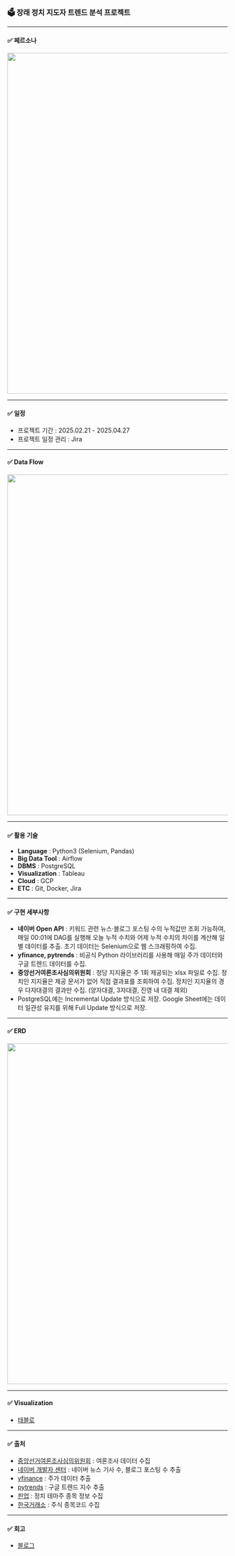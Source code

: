 ### 🗳️ 장래 정치 지도자 트렌드 분석 프로젝트
***

#### ✅ 페르소나
<img src="https://github.com/user-attachments/assets/0f322674-12a0-48dd-920b-72f27f95ab95" width="777"/>

***

#### ✅ 일정 
- 프로젝트 기간 : 2025.02.21 - 2025.04.27
- 프로젝트 일정 관리 : Jira
  
***

#### ✅ Data Flow
<img src="https://github.com/user-attachments/assets/9c70340b-7872-42e1-81bb-b1feb1590023" width="777"/>

***

#### ✅ 활용 기술
- **Language** : Python3 (Selenium, Pandas)
- **Big Data Tool** : Airflow
- **DBMS** : PostgreSQL
- **Visualization** : Tableau 
- **Cloud** : GCP
- **ETC** : Git, Docker, Jira

***

#### ✅ 구현 세부사항
- **네이버 Open API** : 키워드 관련 뉴스·블로그 포스팅 수의 누적값만 조회 가능하여, 매일 00:01에 DAG를 실행해 오늘 누적 수치와 어제 누적 수치의 차이를 계산해 일별 데이터를 추출. 초기 데이터는 Selenium으로 웹 스크래핑하여 수집.
- **yfinance, pytrends** : 비공식 Python 라이브러리를 사용해 매일 주가 데이터와 구글 트렌드 데이터를 수집.
- **중앙선거여론조사심의위원회** : 정당 지지율은 주 1회 제공되는 xlsx 파일로 수집. 정치인 지지율은 제공 문서가 없어 직접 결과표를 조회하여 수집. 정치인 지지율의 경우 다자대결의 결과만 수집. (양자대결, 3자대결, 진영 내 대결 제외)
- PostgreSQL에는 Incremental Update 방식으로 저장. Google Sheet에는 데이터 일관성 유지를 위해 Full Update 방식으로 저장.

***

#### ✅ ERD
<img src="https://github.com/user-attachments/assets/4ebb96f9-7c5d-4b4d-a629-7cd529960ad1" width="777"/>

***

#### ✅ Visualization
- [태블로](https://public.tableau.com/app/profile/seohui.cho/viz/2_17429160891360/2025)

***

#### ✅ 출처
- [중앙선거여론조사심의위원회](https://nesdc.go.kr/portal/main.do) : 여론조사 데이터 수집
- [네이버 개발자 센터](https://developers.naver.com/main/) : 네이버 뉴스 기사 수, 블로그 포스팅 수 추출
- [yfinance](https://finance.yahoo.com/) : 주가 데이터 추출
- [pytrends](https://trends.google.com/trends/) : 구글 트렌드 지수 추출
- [핀업](https://stock.finup.co.kr/) : 정치 테마주 종목 정보 수집
- [한국거래소](http://data.krx.co.kr/contents/MDC/MDI/mdiLoader/index.cmd?menuId=MDC0201020101) : 주식 종목코드 수집

***

#### ✅ 회고
- [블로그](https://velog.io/@toughcookie/series/%EC%9E%A5%EB%9E%98-%EC%A0%95%EC%B9%98-%EC%A7%80%EB%8F%84%EC%9E%90-%ED%8A%B8%EB%A0%8C%EB%93%9C-%EB%B6%84%EC%84%9D-%ED%94%84%EB%A1%9C%EC%A0%9D%ED%8A%B8)

